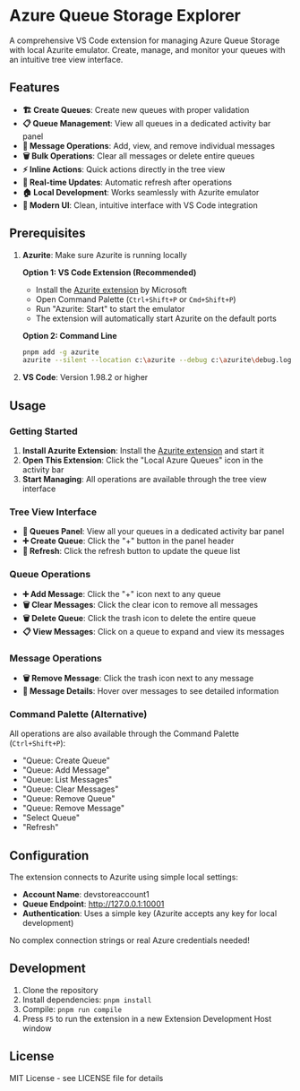 # Azure Queue Storage Explorer

A comprehensive VS Code extension for managing Azure Queue Storage with local Azurite emulator. Create, manage, and monitor your queues with an intuitive tree view interface.

## Features

- **🏗️ Create Queues**: Create new queues with proper validation
- **📋 Queue Management**: View all queues in a dedicated activity bar panel
- **💬 Message Operations**: Add, view, and remove individual messages
- **🗑️ Bulk Operations**: Clear all messages or delete entire queues
- **⚡ Inline Actions**: Quick actions directly in the tree view
- **🔄 Real-time Updates**: Automatic refresh after operations
- **🏠 Local Development**: Works seamlessly with Azurite emulator
- **🎨 Modern UI**: Clean, intuitive interface with VS Code integration

## Prerequisites

1. **Azurite**: Make sure Azurite is running locally

   **Option 1: VS Code Extension (Recommended)**
   - Install the [Azurite extension](https://marketplace.visualstudio.com/items?itemName=Azurite.azurite) by Microsoft
   - Open Command Palette (`Ctrl+Shift+P` or `Cmd+Shift+P`)
   - Run "Azurite: Start" to start the emulator
   - The extension will automatically start Azurite on the default ports

   **Option 2: Command Line**
   ```bash
   pnpm add -g azurite
   azurite --silent --location c:\azurite --debug c:\azurite\debug.log
   ```

2. **VS Code**: Version 1.98.2 or higher

## Usage

### Getting Started
1. **Install Azurite Extension**: Install the [Azurite extension](https://marketplace.visualstudio.com/items?itemName=Azurite.azurite) and start it
2. **Open This Extension**: Click the "Local Azure Queues" icon in the activity bar
3. **Start Managing**: All operations are available through the tree view interface

### Tree View Interface
- **📁 Queues Panel**: View all your queues in a dedicated activity bar panel
- **➕ Create Queue**: Click the "+" button in the panel header
- **🔄 Refresh**: Click the refresh button to update the queue list

### Queue Operations
- **➕ Add Message**: Click the "+" icon next to any queue
- **🗑️ Clear Messages**: Click the clear icon to remove all messages
- **🗑️ Delete Queue**: Click the trash icon to delete the entire queue
- **📋 View Messages**: Click on a queue to expand and view its messages

### Message Operations
- **🗑️ Remove Message**: Click the trash icon next to any message
- **📄 Message Details**: Hover over messages to see detailed information

### Command Palette (Alternative)
All operations are also available through the Command Palette (`Ctrl+Shift+P`):
- "Queue: Create Queue"
- "Queue: Add Message"
- "Queue: List Messages"
- "Queue: Clear Messages"
- "Queue: Remove Queue"
- "Queue: Remove Message"
- "Select Queue"
- "Refresh"

## Configuration

The extension connects to Azurite using simple local settings:
- **Account Name**: devstoreaccount1
- **Queue Endpoint**: http://127.0.0.1:10001
- **Authentication**: Uses a simple key (Azurite accepts any key for local development)

No complex connection strings or real Azure credentials needed!

## Development

1. Clone the repository
2. Install dependencies: `pnpm install`
3. Compile: `pnpm run compile`
4. Press `F5` to run the extension in a new Extension Development Host window

## License

MIT License - see LICENSE file for details